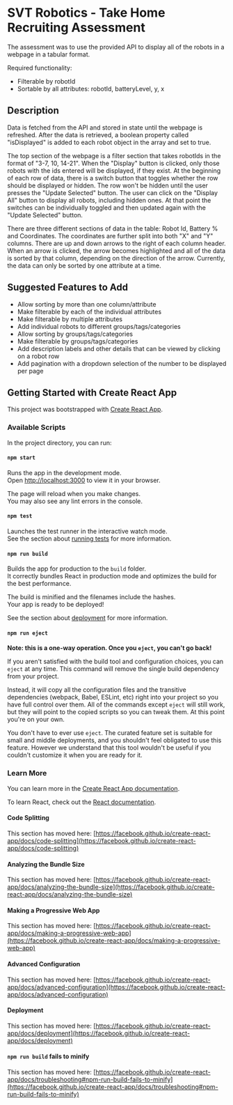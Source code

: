 # SVT Robotics - Take Home Recruiting Assessment

The assessment was to use the provided API to display all of the robots in a webpage in a tabular format. 

Required functionality:

* Filterable by robotId
* Sortable by all attributes: robotId, batteryLevel, y, x

## Description

Data is fetched from the API and stored in state until the webpage is refreshed. After the data is retrieved, a boolean property called "isDisplayed" is added to each robot object in the array and set to true.

The top section of the webpage is a filter section that takes robotIds in the format of "3-7, 10, 14-21". When the "Display" button is clicked, only those robots with the ids entered will be displayed, if they exist. At the beginning of each row of data, there is a switch button that toggles whether the row should be displayed or hidden. The row won't be hidden until the user presses the "Update Selected" button. The user can click on the "Display All" button to display all robots, including hidden ones. At that point the switches can be individually toggled and then updated again with the "Update Selected" button.

There are three different sections of data in the table: Robot Id, Battery % and Coordinates. The coordinates are further split into both "X" and "Y" columns. There are up and down arrows to the right of each column header. When an arrow is clicked, the arrow becomes highlighted and all of the data is sorted by that column, depending on the direction of the arrow. Currently, the data can only be sorted by one attribute at a time.

## Suggested Features to Add

* Allow sorting by more than one column/attribute
* Make filterable by each of the individual attributes
* Make filterable by multiple attributes
* Add individual robots to different groups/tags/categories
* Allow sorting by groups/tags/categories
* Make filterable by groups/tags/categories
* Add description labels and other details that can be viewed by clicking on a robot row
* Add pagination with a dropdown selection of the number to be displayed per page

## Getting Started with Create React App

This project was bootstrapped with [Create React App](https://github.com/facebook/create-react-app).

### Available Scripts

In the project directory, you can run:

#### `npm start`

Runs the app in the development mode.\
Open [http://localhost:3000](http://localhost:3000) to view it in your browser.

The page will reload when you make changes.\
You may also see any lint errors in the console.

#### `npm test`

Launches the test runner in the interactive watch mode.\
See the section about [running tests](https://facebook.github.io/create-react-app/docs/running-tests) for more information.

#### `npm run build`

Builds the app for production to the `build` folder.\
It correctly bundles React in production mode and optimizes the build for the best performance.

The build is minified and the filenames include the hashes.\
Your app is ready to be deployed!

See the section about [deployment](https://facebook.github.io/create-react-app/docs/deployment) for more information.

#### `npm run eject`

**Note: this is a one-way operation. Once you `eject`, you can't go back!**

If you aren't satisfied with the build tool and configuration choices, you can `eject` at any time. This command will remove the single build dependency from your project.

Instead, it will copy all the configuration files and the transitive dependencies (webpack, Babel, ESLint, etc) right into your project so you have full control over them. All of the commands except `eject` will still work, but they will point to the copied scripts so you can tweak them. At this point you're on your own.

You don't have to ever use `eject`. The curated feature set is suitable for small and middle deployments, and you shouldn't feel obligated to use this feature. However we understand that this tool wouldn't be useful if you couldn't customize it when you are ready for it.

### Learn More

You can learn more in the [Create React App documentation](https://facebook.github.io/create-react-app/docs/getting-started).

To learn React, check out the [React documentation](https://reactjs.org/).

#### Code Splitting

This section has moved here: [https://facebook.github.io/create-react-app/docs/code-splitting](https://facebook.github.io/create-react-app/docs/code-splitting)

#### Analyzing the Bundle Size

This section has moved here: [https://facebook.github.io/create-react-app/docs/analyzing-the-bundle-size](https://facebook.github.io/create-react-app/docs/analyzing-the-bundle-size)

#### Making a Progressive Web App

This section has moved here: [https://facebook.github.io/create-react-app/docs/making-a-progressive-web-app](https://facebook.github.io/create-react-app/docs/making-a-progressive-web-app)

#### Advanced Configuration

This section has moved here: [https://facebook.github.io/create-react-app/docs/advanced-configuration](https://facebook.github.io/create-react-app/docs/advanced-configuration)

#### Deployment

This section has moved here: [https://facebook.github.io/create-react-app/docs/deployment](https://facebook.github.io/create-react-app/docs/deployment)

#### `npm run build` fails to minify

This section has moved here: [https://facebook.github.io/create-react-app/docs/troubleshooting#npm-run-build-fails-to-minify](https://facebook.github.io/create-react-app/docs/troubleshooting#npm-run-build-fails-to-minify)
